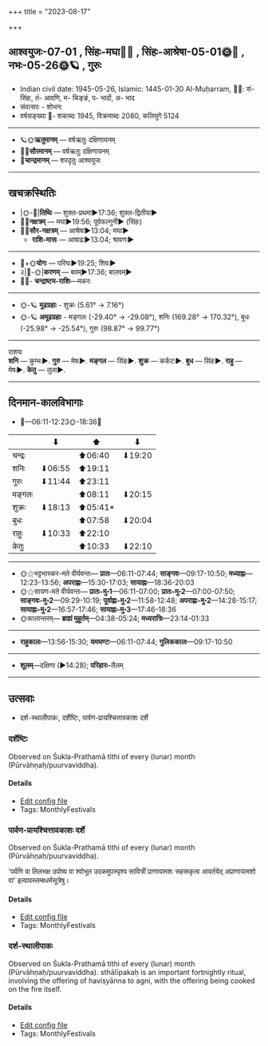 +++
title = "2023-08-17"

+++
## आश्वयुजः-07-01  ,  सिंहः-मघा🌛🌌  ,  सिंहः-आश्रेषा-05-01🌞🌌  ,  नभः-05-26🌞🪐  ,  गुरुः
- Indian civil date: 1945-05-26, Islamic: 1445-01-30 Al-Muḥarram, 🌌🌞: सं- सिंहः, तं- आवणि, म- चिङ्ङं, प- भादों, अ- भाद
- संवत्सरः - शोभनः
- वर्षसङ्ख्या 🌛- शकाब्दः 1945, विक्रमाब्दः 2080, कलियुगे 5124
___________________
- 🪐🌞**ऋतुमानम्** — वर्षऋतुः दक्षिणायनम्
- 🌌🌞**सौरमानम्** — वर्षऋतुः दक्षिणायनम्
- 🌛**चान्द्रमानम्** — शरदृतुः आश्वयुजः
___________________


## खचक्रस्थितिः
- |🌞-🌛|**तिथिः** — शुक्ल-प्रथमा►17:36; शुक्ल-द्वितीया►  
- 🌌🌛**नक्षत्रम्** — मघा►19:56; पूर्वफल्गुनी► (सिंहः)  
- 🌌🌞**सौर-नक्षत्रम्** — आश्रेषा►13:04; मघा►  
  - **राशि-मासः** — आषाढः►13:04; श्रावणः► 
___________________
- 🌛+🌞**योगः** — परिघः►19:25; शिवः►  
- २|🌛-🌞|**करणम्** — बवम्►17:36; बालवम्►  
- 🌌🌛- **चन्द्राष्टम-राशिः**—मकरः  
___________________
- 🌞-🪐 **मूढग्रहाः** - शुक्रः (5.61° → 7.16°)
- 🌞-🪐 **अमूढग्रहाः** - मङ्गलः (-29.40° → -29.08°), शनिः (169.28° → 170.32°), बुधः (-25.98° → -25.54°), गुरुः (98.87° → 99.77°)
___________________
राशयः  
**शनि** — कुम्भः►. **गुरु** — मेषः►. **मङ्गल** — सिंहः►. **शुक्र** — कर्कटः►. **बुध** — सिंहः►. **राहु** — मेषः►. **केतु** — तुला►. 
___________________


## दिनमान-कालविभागाः
- 🌅—06:11-12:23🌞-18:36🌇  

|      |⬇     |⬆     |⬇     |
|------|-----|-----|------|
|चन्द्रः|     |⬆06:40 |⬇19:20 |
|शनिः   |⬇06:55 |⬆19:11 |     |
|गुरुः  |⬇11:44 |⬆23:11 |     |
|मङ्गलः |     |⬆08:11 |⬇20:15 |
|शुक्रः |⬇18:13 |⬆05:41*|     |
|बुधः   |     |⬆07:58 |⬇20:04 |
|राहुः  |⬇10:33 |⬆22:10 |     |
|केतुः  |     |⬆10:33 |⬇22:10 |
___________________
- 🌞⚝भट्टभास्कर-मते वीर्यवन्तः— **प्रातः**—06:11-07:44; **साङ्गवः**—09:17-10:50; **मध्याह्नः**—12:23-13:56; **अपराह्णः**—15:30-17:03; **सायाह्नः**—18:36-20:03  
- 🌞⚝सायण-मते वीर्यवन्तः— **प्रातः-मु॰1**—06:11-07:00; **प्रातः-मु॰2**—07:00-07:50; **साङ्गवः-मु॰2**—09:29-10:19; **पूर्वाह्णः-मु॰2**—11:58-12:48; **अपराह्णः-मु॰2**—14:28-15:17; **सायाह्नः-मु॰2**—16:57-17:46; **सायाह्नः-मु॰3**—17:46-18:36  
- 🌞कालान्तरम्— **ब्राह्मं मुहूर्तम्**—04:38-05:24; **मध्यरात्रिः**—23:14-01:33  
___________________
- **राहुकालः**—13:56-15:30; **यमघण्टः**—06:11-07:44; **गुलिककालः**—09:17-10:50  
___________________
- **शूलम्**—दक्षिणा (►14:28); **परिहारः**–तैलम्  
___________________

## उत्सवाः
- दर्श-स्थालीपाकः, दर्शेष्टिः, पार्वण-प्रायश्चित्तावकाशः दर्शे
### दर्शेष्टिः



Observed on Śukla-Prathamā tithi of every (lunar) month (Pūrvāhṇaḥ/puurvaviddha).

#### Details
- [Edit config file](https://github.com/jyotisham/adyatithi/blob/master/gRhya/general/description_only/darsheShTiH.toml)
- Tags: MonthlyFestivals


### पार्वण-प्रायश्चित्तावकाशः दर्शे

Observed on Śukla-Prathamā tithi of every (lunar) month (Pūrvāhṇaḥ/puurvaviddha). 

'पर्वणि वा तिलभक्ष उपोष्य वा श्वोभूत उदकमुपस्पृश्य सावित्रीं प्राणायामशः सहस्रकृत्व आवर्तयेद् अप्राणायामशो वा' इत्यापस्तम्बधर्मसूत्रेषु।

#### Details
- [Edit config file](https://github.com/jyotisham/adyatithi/blob/master/gRhya/Apastamba/lunar_month/tithi/00/01/pArvaNa-prAyashcittAvakAshaH_1.toml)
- Tags: MonthlyFestivals


### दर्श-स्थालीपाकः



Observed on Śukla-Prathamā tithi of every (lunar) month (Pūrvāhṇaḥ/puurvaviddha). sthālīpakaḥ is an important fortnightly ritual, involving the offering of haviṣyānna to agni, with the offering being cooked on the fire itself.

#### Details
- [Edit config file](https://github.com/jyotisham/adyatithi/blob/master/gRhya/general/description_only/sthAlIpAkaH_1.toml)
- Tags: MonthlyFestivals



